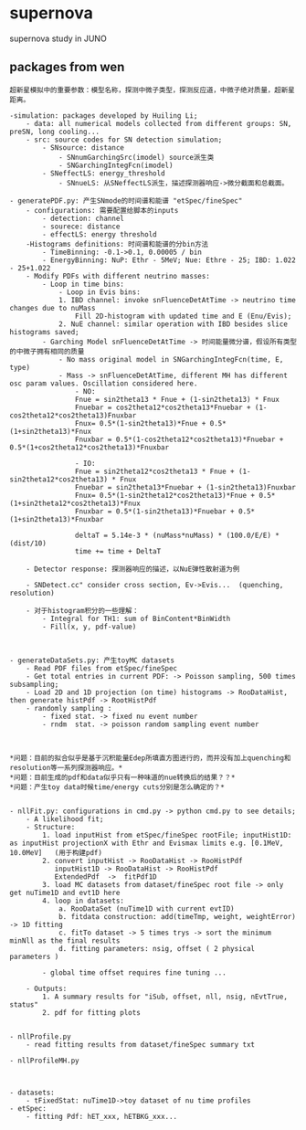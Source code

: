 # supernova
supernova study in JUNO

## packages from wen

    超新星模拟中的重要参数：模型名称，探测中微子类型，探测反应道，中微子绝对质量，超新星距离。

    -simulation: packages developed by Huiling Li;
        - data: all numerical models collected from different groups: SN, preSN, long cooling...
        - src: source codes for SN detection simulation;   
            - SNsource: distance
                - SNnumGarchingSrc(imodel) source派生类
                - SNGarchingIntegFcn(imodel)
            - SNeffectLS: energy_threshold
                - SNnueLS: 从SNeffectLS派生，描述探测器响应->微分截面和总截面。

    - generatePDF.py: 产生SNmode的时间谱和能谱 "etSpec/fineSpec"
        - configurations: 需要配置给脚本的inputs
            - detection: channel
            - sourece: distance
            - effectLS: energy threshold
        -Histograms definitions: 时间谱和能谱的分bin方法
            - TimeBinning: -0.1->0.1, 0.00005 / bin
            - EnergyBinning: NuP: Ethr - 5MeV; Nue: Ethre - 25; IBD: 1.022 - 25+1.022
        - Modify PDFs with different neutrino masses:
            - Loop in time bins:
                - Loop in Evis bins:
                1. IBD channel: invoke snFluenceDetAtTime -> neutrino time changes due to nuMass
                    Fill 2D-histogram with updated time and E (Enu/Evis);
                2. NuE channel: similar operation with IBD besides slice histograms saved;                 
            - Garching Model snFluenceDetAtTime -> 时间能量微分谱，假设所有类型的中微子拥有相同的质量
                - No mass original model in SNGarchingIntegFcn(time, E, type)
                - Mass -> snFluenceDetAtTime, different MH has different osc param values. Oscillation considered here.
                    - NO:
                    Fnue = sin2theta13 * Fnue + (1-sin2theta13) * Fnux
                    Fnuebar = cos2theta12*cos2theta13*Fnuebar + (1-cos2theta12*cos2theta13)Fnuxbar
                    Fnux= 0.5*(1-sin2theta13)*Fnue + 0.5*(1+sin2theta13)*Fnux
                    Fnuxbar = 0.5*(1-cos2theta12*cos2theta13)*Fnuebar + 0.5*(1+cos2theta12*cos2theta13)*Fnuxbar
                    
                    - IO:
                    Fnue = sin2theta12*cos2theta13 * Fnue + (1-sin2theta12*cos2theta13) * Fnux
                    Fnuebar = sin2theta13*Fnuebar + (1-sin2theta13)Fnuxbar
                    Fnux= 0.5*(1-sin2theta12*cos2theta13)*Fnue + 0.5*(1+sin2theta12*cos2theta13)*Fnux
                    Fnuxbar = 0.5*(1-sin2theta13)*Fnuebar + 0.5*(1+sin2theta13)*Fnuxbar
                    
                    deltaT = 5.14e-3 * (nuMass*nuMass) * (100.0/E/E) * (dist/10)
                    time += time + DeltaT
                    
        - Detector response: 探测器响应的描述，以NuE弹性散射道为例

        - SNDetect.cc" consider cross section, Ev->Evis...  (quenching, resolution)

        - 对于histogram积分的一些理解：
            - Integral for TH1: sum of BinContent*BinWidth
            - Fill(x, y, pdf-value)



    - generateDataSets.py: 产生toyMC datasets 
        - Read PDF files from etSpec/fineSpec
        - Get total entries in current PDF: -> Poisson sampling, 500 times subsampling;
        - Load 2D and 1D projection (on time) histograms -> RooDataHist, then generate histPdf -> RootHistPdf
        - randomly sampling :
            - fixed stat. -> fixed nu event number
            - rndm  stat. -> poisson random sampling event number



    *问题：目前的拟合似乎是基于沉积能量Edep所填直方图进行的，而并没有加上quenching和resolution等一系列探测器响应。*
    *问题：目前生成的pdf和data似乎只有一种味道的nue转换后的结果？？*
    *问题：产生toy data时候time/energy cuts分别是怎么确定的？*


    - nllFit.py: configurations in cmd.py -> python cmd.py to see details; 
        - A likelihood fit;
        - Structure:
            1. load inputHist from etSpec/fineSpec rootFile; inputHist1D: as inputHist projectionX with Ethr and Evismax limits e.g. [0.1MeV, 10.0MeV]   (用于构建pdf)
            2. convert inputHist -> RooDataHist -> RooHistPdf
               inputHist1D -> RooDataHist -> RooHistPdf
               ExtendedPdf  ->  fitPdf1D
            3. load MC datasets from dataset/fineSpec root file -> only get nuTime1D and evt1D here
            4. loop in datasets:
                a. RooDataSet (nuTime1D with current evtID)
                b. fitdata construction: add(timeTmp, weight, weightError) -> 1D fitting
                c. fitTo dataset -> 5 times trys -> sort the minimum minNll as the final results
                d. fitting parameters: nsig, offset ( 2 physical parameters )

            - global time offset requires fine tuning ...

        - Outputs: 
            1. A summary results for "iSub, offset, nll, nsig, nEvtTrue, status"
            2. pdf for fitting plots


    - nllProfile.py
        - read fitting results from dataset/fineSpec summary txt

    - nllProfileMH.py



    - datasets: 
        - tFixedStat: nuTime1D->toy dataset of nu time profiles 
    - etSpec:
        - fitting Pdf: hET_xxx, hETBKG_xxx...
